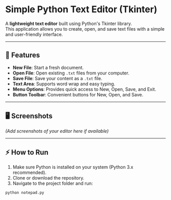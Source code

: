 # Simple Python Text Editor (Tkinter)

A **lightweight text editor** built using Python's Tkinter library.  
This application allows you to create, open, and save text files with a simple and user-friendly interface.  

---

## 🚀 Features
- **New File**: Start a fresh document.
- **Open File**: Open existing `.txt` files from your computer.
- **Save File**: Save your content as a `.txt` file.
- **Text Area**: Supports word wrap and easy typing.
- **Menu Options**: Provides quick access to New, Open, Save, and Exit.
- **Button Toolbar**: Convenient buttons for New, Open, and Save.

---

## 🖥️ Screenshots
*(Add screenshots of your editor here if available)*

---

## ⚡ How to Run
1. Make sure Python is installed on your system (Python 3.x recommended).
2. Clone or download the repository.
3. Navigate to the project folder and run:

```bash
python notepad.py

